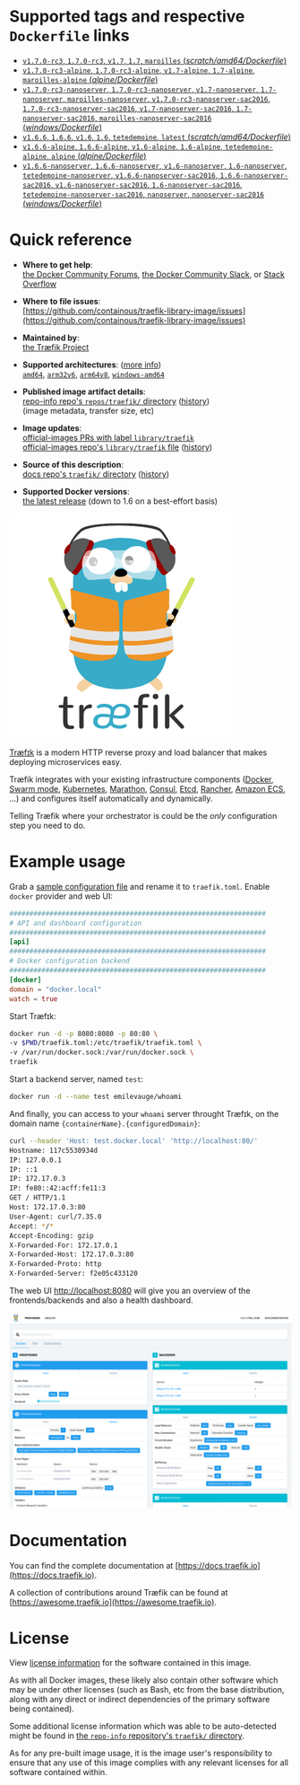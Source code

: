 <!--

********************************************************************************

WARNING:

    DO NOT EDIT "traefik/README.md"

    IT IS AUTO-GENERATED

    (from the other files in "traefik/" combined with a set of templates)

********************************************************************************

-->

# Supported tags and respective `Dockerfile` links

-	[`v1.7.0-rc3`, `1.7.0-rc3`, `v1.7`, `1.7`, `maroilles` (*scratch/amd64/Dockerfile*)](https://github.com/containous/traefik-library-image/blob/6dadcaf64497da64d2283f2e86302798554f1539/scratch/amd64/Dockerfile)
-	[`v1.7.0-rc3-alpine`, `1.7.0-rc3-alpine`, `v1.7-alpine`, `1.7-alpine`, `maroilles-alpine` (*alpine/Dockerfile*)](https://github.com/containous/traefik-library-image/blob/6dadcaf64497da64d2283f2e86302798554f1539/alpine/Dockerfile)
-	[`v1.7.0-rc3-nanoserver`, `1.7.0-rc3-nanoserver`, `v1.7-nanoserver`, `1.7-nanoserver`, `maroilles-nanoserver`, `v1.7.0-rc3-nanoserver-sac2016`, `1.7.0-rc3-nanoserver-sac2016`, `v1.7-nanoserver-sac2016`, `1.7-nanoserver-sac2016`, `maroilles-nanoserver-sac2016` (*windows/Dockerfile*)](https://github.com/containous/traefik-library-image/blob/6dadcaf64497da64d2283f2e86302798554f1539/windows/Dockerfile)
-	[`v1.6.6`, `1.6.6`, `v1.6`, `1.6`, `tetedemoine`, `latest` (*scratch/amd64/Dockerfile*)](https://github.com/containous/traefik-library-image/blob/d95245ee706fbe031fe4d62564015cb4fb1f076d/scratch/amd64/Dockerfile)
-	[`v1.6.6-alpine`, `1.6.6-alpine`, `v1.6-alpine`, `1.6-alpine`, `tetedemoine-alpine`, `alpine` (*alpine/Dockerfile*)](https://github.com/containous/traefik-library-image/blob/d95245ee706fbe031fe4d62564015cb4fb1f076d/alpine/Dockerfile)
-	[`v1.6.6-nanoserver`, `1.6.6-nanoserver`, `v1.6-nanoserver`, `1.6-nanoserver`, `tetedemoine-nanoserver`, `v1.6.6-nanoserver-sac2016`, `1.6.6-nanoserver-sac2016`, `v1.6-nanoserver-sac2016`, `1.6-nanoserver-sac2016`, `tetedemoine-nanoserver-sac2016`, `nanoserver`, `nanoserver-sac2016` (*windows/Dockerfile*)](https://github.com/containous/traefik-library-image/blob/d95245ee706fbe031fe4d62564015cb4fb1f076d/windows/Dockerfile)

# Quick reference

-	**Where to get help**:  
	[the Docker Community Forums](https://forums.docker.com/), [the Docker Community Slack](https://blog.docker.com/2016/11/introducing-docker-community-directory-docker-community-slack/), or [Stack Overflow](https://stackoverflow.com/search?tab=newest&q=docker)

-	**Where to file issues**:  
	[https://github.com/containous/traefik-library-image/issues](https://github.com/containous/traefik-library-image/issues)

-	**Maintained by**:  
	[the Træfik Project](https://github.com/containous/traefik-library-image)

-	**Supported architectures**: ([more info](https://github.com/docker-library/official-images#architectures-other-than-amd64))  
	[`amd64`](https://hub.docker.com/r/amd64/traefik/), [`arm32v6`](https://hub.docker.com/r/arm32v6/traefik/), [`arm64v8`](https://hub.docker.com/r/arm64v8/traefik/), [`windows-amd64`](https://hub.docker.com/r/winamd64/traefik/)

-	**Published image artifact details**:  
	[repo-info repo's `repos/traefik/` directory](https://github.com/docker-library/repo-info/blob/master/repos/traefik) ([history](https://github.com/docker-library/repo-info/commits/master/repos/traefik))  
	(image metadata, transfer size, etc)

-	**Image updates**:  
	[official-images PRs with label `library/traefik`](https://github.com/docker-library/official-images/pulls?q=label%3Alibrary%2Ftraefik)  
	[official-images repo's `library/traefik` file](https://github.com/docker-library/official-images/blob/master/library/traefik) ([history](https://github.com/docker-library/official-images/commits/master/library/traefik))

-	**Source of this description**:  
	[docs repo's `traefik/` directory](https://github.com/docker-library/docs/tree/master/traefik) ([history](https://github.com/docker-library/docs/commits/master/traefik))

-	**Supported Docker versions**:  
	[the latest release](https://github.com/docker/docker-ce/releases/latest) (down to 1.6 on a best-effort basis)

![logo](https://raw.githubusercontent.com/docker-library/docs/a6cc2c5f4bc6658168f2a0abbb0307acaefff80e/traefik/logo.png)

[Træfɪk](https://github.com/containous/traefik) is a modern HTTP reverse proxy and load balancer that makes deploying microservices easy.

Træfik integrates with your existing infrastructure components ([Docker](https://www.docker.com/), [Swarm mode](https://docs.docker.com/engine/swarm/), [Kubernetes](https://kubernetes.io), [Marathon](https://mesosphere.github.io/marathon/), [Consul](https://www.consul.io/), [Etcd](https://coreos.com/etcd/), [Rancher](https://rancher.com), [Amazon ECS](https://aws.amazon.com/ecs), ...) and configures itself automatically and dynamically.

Telling Træfik where your orchestrator is could be the *only* configuration step you need to do.

# Example usage

Grab a [sample configuration file](https://raw.githubusercontent.com/containous/traefik/master/traefik.sample.toml) and rename it to `traefik.toml`. Enable `docker` provider and web UI:

```toml
################################################################
# API and dashboard configuration
################################################################
[api]
################################################################
# Docker configuration backend
################################################################
[docker]
domain = "docker.local"
watch = true
```

Start Træfɪk:

```bash
docker run -d -p 8080:8080 -p 80:80 \
-v $PWD/traefik.toml:/etc/traefik/traefik.toml \
-v /var/run/docker.sock:/var/run/docker.sock \
traefik
```

Start a backend server, named `test`:

```bash
docker run -d --name test emilevauge/whoami
```

And finally, you can access to your `whoami` server throught Træfɪk, on the domain name `{containerName}.{configuredDomain}`:

```bash
curl --header 'Host: test.docker.local' 'http://localhost:80/'
Hostname: 117c5530934d
IP: 127.0.0.1
IP: ::1
IP: 172.17.0.3
IP: fe80::42:acff:fe11:3
GET / HTTP/1.1
Host: 172.17.0.3:80
User-Agent: curl/7.35.0
Accept: */*
Accept-Encoding: gzip
X-Forwarded-For: 172.17.0.1
X-Forwarded-Host: 172.17.0.3:80
X-Forwarded-Proto: http
X-Forwarded-Server: f2e05c433120

```

The web UI [http://localhost:8080](http://localhost:8080) will give you an overview of the frontends/backends and also a health dashboard.

![Web UI Providers](https://raw.githubusercontent.com/containous/traefik/master/docs/img/web.frontend.png)

# Documentation

You can find the complete documentation at [https://docs.traefik.io](https://docs.traefik.io).

A collection of contributions around Træfik can be found at [https://awesome.traefik.io](https://awesome.traefik.io).

# License

View [license information](https://github.com/containous/traefik/blob/master/LICENSE.md) for the software contained in this image.

As with all Docker images, these likely also contain other software which may be under other licenses (such as Bash, etc from the base distribution, along with any direct or indirect dependencies of the primary software being contained).

Some additional license information which was able to be auto-detected might be found in [the `repo-info` repository's `traefik/` directory](https://github.com/docker-library/repo-info/tree/master/repos/traefik).

As for any pre-built image usage, it is the image user's responsibility to ensure that any use of this image complies with any relevant licenses for all software contained within.
